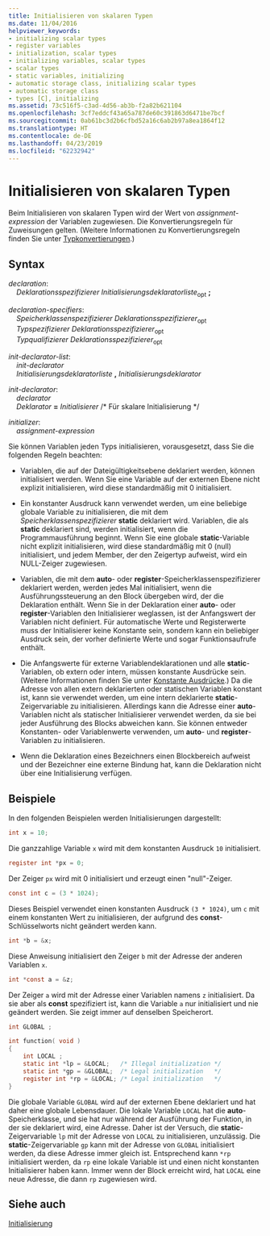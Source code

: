 ```yaml
---
title: Initialisieren von skalaren Typen
ms.date: 11/04/2016
helpviewer_keywords:
- initializing scalar types
- register variables
- initialization, scalar types
- initializing variables, scalar types
- scalar types
- static variables, initializing
- automatic storage class, initializing scalar types
- automatic storage class
- types [C], initializing
ms.assetid: 73c516f5-c3ad-4d56-ab3b-f2a82b621104
ms.openlocfilehash: 3cf7eddcf43a65a787de60c391863d6471be7bcf
ms.sourcegitcommit: 0ab61bc3d2b6cfbd52a16c6ab2b97a8ea1864f12
ms.translationtype: HT
ms.contentlocale: de-DE
ms.lasthandoff: 04/23/2019
ms.locfileid: "62232942"
---
```

# <a name="initializing-scalar-types"></a>Initialisieren von skalaren Typen

Beim Initialisieren von skalaren Typen wird der Wert von *assignment-expression* der Variablen zugewiesen. Die Konvertierungsregeln für Zuweisungen gelten. (Weitere Informationen zu Konvertierungsregeln finden Sie unter [Typkonvertierungen](../c-language/type-conversions-c.md).)

## <a name="syntax"></a>Syntax

*declaration*:<br/>
&nbsp;&nbsp;&nbsp;&nbsp;*Deklarationsspezifizierer* *Initialisierungsdeklaratorliste*<sub>opt</sub> **;**

*declaration-specifiers*:<br/>
&nbsp;&nbsp;&nbsp;&nbsp;*Speicherklassenspezifizierer* *Deklarationsspezifizierer*<sub>opt</sub> <br/>
&nbsp;&nbsp;&nbsp;&nbsp;*Typspezifizierer* *Deklarationsspezifizierer*<sub>opt</sub> <br/>
&nbsp;&nbsp;&nbsp;&nbsp;*Typqualifizierer* *Deklarationsspezifizierer*<sub>opt</sub>

*init-declarator-list*:<br/>
&nbsp;&nbsp;&nbsp;&nbsp;*init-declarator*<br/>
&nbsp;&nbsp;&nbsp;&nbsp;*Initialisierungsdeklaratorliste* **,** *Initialisierungsdeklarator*

*init-declarator*:<br/>
&nbsp;&nbsp;&nbsp;&nbsp;*declarator*<br/>
&nbsp;&nbsp;&nbsp;&nbsp;*Deklarator* **=** *Initialisierer* /\* Für skalare Initialisierung \*/

*initializer*:<br/>
&nbsp;&nbsp;&nbsp;&nbsp;*assignment-expression*

Sie können Variablen jeden Typs initialisieren, vorausgesetzt, dass Sie die folgenden Regeln beachten:

- Variablen, die auf der Dateigültigkeitsebene deklariert werden, können initialisiert werden. Wenn Sie eine Variable auf der externen Ebene nicht explizit initialisieren, wird diese standardmäßig mit 0 initialisiert.

- Ein konstanter Ausdruck kann verwendet werden, um eine beliebige globale Variable zu initialisieren, die mit dem *Speicherklassenspezifizierer* **static** deklariert wird. Variablen, die als **static** deklariert sind, werden initialisiert, wenn die Programmausführung beginnt. Wenn Sie eine globale **static**-Variable nicht explizit initialisieren, wird diese standardmäßig mit 0 (null) initialisiert, und jedem Member, der den Zeigertyp aufweist, wird ein NULL-Zeiger zugewiesen.

- Variablen, die mit dem **auto**- oder **register**-Speicherklassenspezifizierer deklariert werden, werden jedes Mal initialisiert, wenn die Ausführungssteuerung an den Block übergeben wird, der die Deklaration enthält. Wenn Sie in der Deklaration einer **auto**- oder **register**-Variablen den Initialisierer weglassen, ist der Anfangswert der Variablen nicht definiert. Für automatische Werte und Registerwerte muss der Initialisierer keine Konstante sein, sondern kann ein beliebiger Ausdruck sein, der vorher definierte Werte und sogar Funktionsaufrufe enthält.

- Die Anfangswerte für externe Variablendeklarationen und alle **static**-Variablen, ob extern oder intern, müssen konstante Ausdrücke sein. (Weitere Informationen finden Sie unter [Konstante Ausdrücke](../c-language/c-constant-expressions.md).) Da die Adresse von allen extern deklarierten oder statischen Variablen konstant ist, kann sie verwendet werden, um eine intern deklarierte **static**-Zeigervariable zu initialisieren. Allerdings kann die Adresse einer **auto**-Variablen nicht als statischer Initialisierer verwendet werden, da sie bei jeder Ausführung des Blocks abweichen kann. Sie können entweder Konstanten- oder Variablenwerte verwenden, um **auto**- und **register**-Variablen zu initialisieren.

- Wenn die Deklaration eines Bezeichners einen Blockbereich aufweist und der Bezeichner eine externe Bindung hat, kann die Deklaration nicht über eine Initialisierung verfügen.

## <a name="examples"></a>Beispiele

In den folgenden Beispielen werden Initialisierungen dargestellt:

```C
int x = 10;
```

Die ganzzahlige Variable `x` wird mit dem konstanten Ausdruck `10` initialisiert.

```C
register int *px = 0;
```

Der Zeiger `px` wird mit 0 initialisiert und erzeugt einen "null"-Zeiger.

```C
const int c = (3 * 1024);
```

Dieses Beispiel verwendet einen konstanten Ausdruck `(3 * 1024)`, um `c` mit einem konstanten Wert zu initialisieren, der aufgrund des **const**-Schlüsselworts nicht geändert werden kann.

```C
int *b = &x;
```

Diese Anweisung initialisiert den Zeiger `b` mit der Adresse der anderen Variablen `x`.

```C
int *const a = &z;
```

Der Zeiger `a` wird mit der Adresse einer Variablen namens `z` initialisiert. Da sie aber als **const** spezifiziert ist, kann die Variable `a` nur initialisiert und nie geändert werden. Sie zeigt immer auf denselben Speicherort.

```C
int GLOBAL ;

int function( void )
{
    int LOCAL ;
    static int *lp = &LOCAL;   /* Illegal initialization */
    static int *gp = &GLOBAL;  /* Legal initialization   */
    register int *rp = &LOCAL; /* Legal initialization   */
}
```

Die globale Variable `GLOBAL` wird auf der externen Ebene deklariert und hat daher eine globale Lebensdauer. Die lokale Variable `LOCAL` hat die **auto**-Speicherklasse, und sie hat nur während der Ausführung der Funktion, in der sie deklariert wird, eine Adresse. Daher ist der Versuch, die **static**-Zeigervariable `lp` mit der Adresse von `LOCAL` zu initialisieren, unzulässig. Die **static**-Zeigervariable `gp` kann mit der Adresse von `GLOBAL` initialisiert werden, da diese Adresse immer gleich ist. Entsprechend kann `*rp` initialisiert werden, da `rp` eine lokale Variable ist und einen nicht konstanten Initialisierer haben kann. Immer wenn der Block erreicht wird, hat `LOCAL` eine neue Adresse, die dann `rp` zugewiesen wird.

## <a name="see-also"></a>Siehe auch

[Initialisierung](../c-language/initialization.md)
